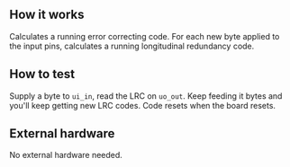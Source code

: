 <!---

This file is used to generate your project datasheet. Please fill in the information below and delete any unused
sections.

You can also include images in this folder and reference them in the markdown. Each image must be less than
512 kb in size, and the combined size of all images must be less than 1 MB.
-->

## How it works

Calculates a running error correcting code. For each new byte applied to the input pins, calculates a running longitudinal redundancy code.

## How to test

Supply a byte to `ui_in`, read the LRC on `uo_out`. Keep feeding it bytes and you'll keep getting new LRC codes. Code resets when the board resets.

## External hardware

No external hardware needed.
